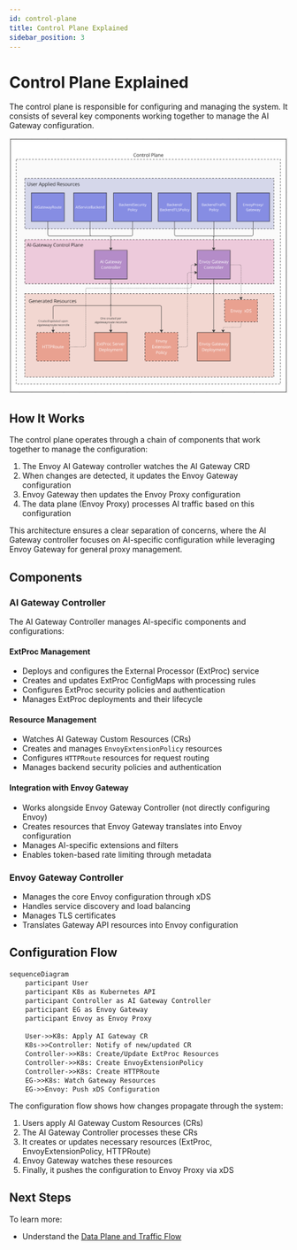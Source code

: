 ```yaml
---
id: control-plane
title: Control Plane Explained
sidebar_position: 3
---
```


# Control Plane Explained

The control plane is responsible for configuring and managing the system. It consists of several key components working together to manage the AI Gateway configuration.

![Control Plane Architecture](../../../static/img/control_plane.png)

## How It Works

The control plane operates through a chain of components that work together to manage the configuration:

1. The Envoy AI Gateway controller watches the AI Gateway CRD
2. When changes are detected, it updates the Envoy Gateway configuration
3. Envoy Gateway then updates the Envoy Proxy configuration
4. The data plane (Envoy Proxy) processes AI traffic based on this configuration

This architecture ensures a clear separation of concerns, where the AI Gateway controller focuses on AI-specific configuration while leveraging Envoy Gateway for general proxy management.

## Components

### AI Gateway Controller
The AI Gateway Controller manages AI-specific components and configurations:

#### ExtProc Management
- Deploys and configures the External Processor (ExtProc) service
- Creates and updates ExtProc ConfigMaps with processing rules
- Configures ExtProc security policies and authentication
- Manages ExtProc deployments and their lifecycle

#### Resource Management
- Watches AI Gateway Custom Resources (CRs)
- Creates and manages `EnvoyExtensionPolicy` resources
- Configures `HTTPRoute` resources for request routing
- Manages backend security policies and authentication

#### Integration with Envoy Gateway
- Works alongside Envoy Gateway Controller (not directly configuring Envoy)
- Creates resources that Envoy Gateway translates into Envoy configuration
- Manages AI-specific extensions and filters
- Enables token-based rate limiting through metadata

### Envoy Gateway Controller
- Manages the core Envoy configuration through xDS
- Handles service discovery and load balancing
- Manages TLS certificates
- Translates Gateway API resources into Envoy configuration

## Configuration Flow

```mermaid
sequenceDiagram
    participant User
    participant K8s as Kubernetes API
    participant Controller as AI Gateway Controller
    participant EG as Envoy Gateway
    participant Envoy as Envoy Proxy
    
    User->>K8s: Apply AI Gateway CR
    K8s->>Controller: Notify of new/updated CR
    Controller->>K8s: Create/Update ExtProc Resources
    Controller->>K8s: Create EnvoyExtensionPolicy
    Controller->>K8s: Create HTTPRoute
    EG->>K8s: Watch Gateway Resources
    EG->>Envoy: Push xDS Configuration
```

The configuration flow shows how changes propagate through the system:
1. Users apply AI Gateway Custom Resources (CRs)
2. The AI Gateway Controller processes these CRs
3. It creates or updates necessary resources (ExtProc, EnvoyExtensionPolicy, HTTPRoute)
4. Envoy Gateway watches these resources
5. Finally, it pushes the configuration to Envoy Proxy via xDS


## Next Steps

To learn more:
- Understand the [Data Plane and Traffic Flow](./data-plane.md)
